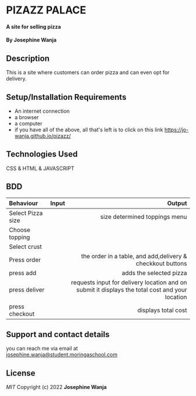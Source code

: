 # PIZAZZ PALACE
#### A site for selling pizza
#### By Josephine Wanja
## Description
This is a site where customers can order pizza and can even opt for delivery.
## Setup/Installation Requirements
* An internet connection
* a browser 
* a computer
* if you have all of the above, all that's left is to click on this link https://jo-wanja.github.io/pizazz/
## Technologies Used
CSS & HTML & JAVASCRIPT
## BDD
| Behaviour      | Input        | Output       |
| :------------- | :----------: | -----------: |
|  Select Pizza size  |   | size determined toppings menu |
| Choose topping  | |   |
| Select crust |     |     |
| Press order|     |the order in a table, and add,delivery & checkkout buttons|
|press add|  | adds the selected pizza|
|press deliver|  | requests input for delivery location and on submit it displays the total cost and your location|
|press checkout|  |displays total cost|

## Support and contact details
you can reach me via email at josephine.wanja@student.moringaschool.com
## License
*MIT*
Copyright (c) 2022 **Josephine Wanja**
  
